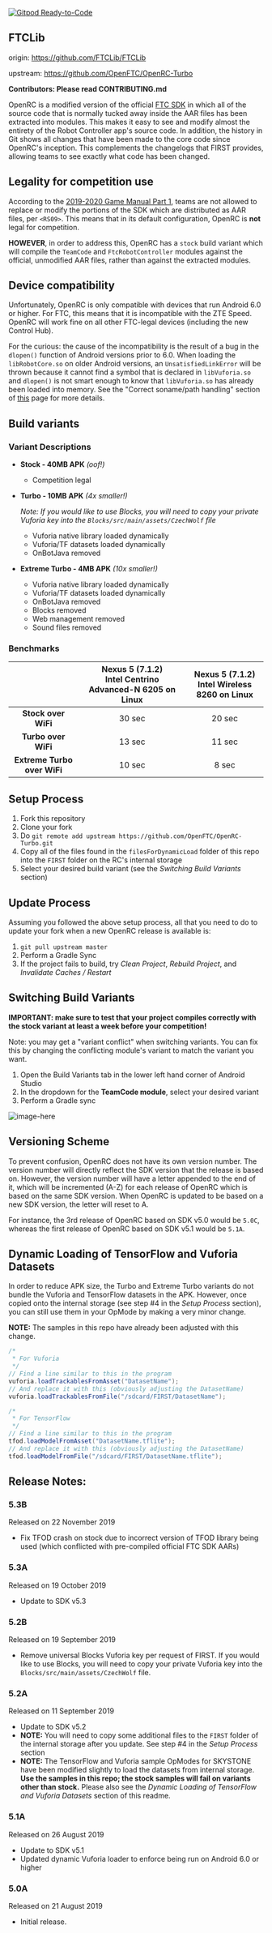 [![Gitpod Ready-to-Code](https://img.shields.io/badge/Gitpod-Ready--to--Code-blue?logo=gitpod)](https://gitpod.io/#https://github.com/FTCLib/FTCLib) 


## FTCLib

origin: https://github.com/FTCLib/FTCLib

upstream: https://github.com/OpenFTC/OpenRC-Turbo

**Contributors: Please read CONTRIBUTING.md**

OpenRC is a modified version of the official [FTC SDK](https://github.com/FIRST-Tech-Challenge/SkyStone)
in which all of the source code that is normally tucked away inside the AAR files has been extracted into modules. This makes it easy to see and modify almost the entirety of the Robot Controller app's source code. In addition, the history in Git shows all changes that have been made to the core code since OpenRC's inception. This complements the changelogs that FIRST provides, allowing teams to see exactly what code has been changed.


## Legality for competition use

According to the [2019-2020 Game Manual Part 1](https://www.firstinspires.org/sites/default/files/uploads/resource_library/ftc/game-manual-part-1.pdf), teams are not allowed to replace or modify the portions of the SDK which are distributed as AAR files, per `<RS09>`. This means that in its default configuration, OpenRC is **not** legal for competition.

**HOWEVER**, in order to address this, OpenRC has a `stock` build variant which will compile the `TeamCode` and `FtcRobotController` modules against the official, unmodified AAR files, rather than against the extracted modules.

## Device compatibility

Unfortunately, OpenRC is only compatible with devices that run Android 6.0 or higher. For FTC, this means that it is incompatible with the ZTE Speed. OpenRC will work fine on all other FTC-legal devices (including the new Control Hub).

For the curious: the cause of the incompatibility is the result of a bug in the `dlopen()` function of Android versions prior to 6.0. When loading the `libRobotCore.so` on older Android versions, an `UnsatisfiedLinkError` will be thrown because it cannot find a symbol that is declared in `libVuforia.so` and `dlopen()` is not smart enough to know that `libVuforia.so` has already been loaded into memory. See the "Correct soname/path handling" section of [this](https://android.googlesource.com/platform/bionic/+/master/android-changes-for-ndk-developers.md) page for more details.

## Build variants

### Variant Descriptions

 - **Stock - 40MB APK** *(oof!)*
     - Competition legal

 - **Turbo - 10MB APK** *(4x smaller!)*

     *Note: If you would like to use Blocks, you will need to copy your private Vuforia key into the `Blocks/src/main/assets/CzechWolf` file*
     - Vuforia native library loaded dynamically
     - Vuforia/TF datasets loaded dynamically
     - OnBotJava removed

 - **Extreme Turbo - 4MB APK** *(10x smaller!)*
     - Vuforia native library loaded dynamically
     - Vuforia/TF datasets loaded dynamically
     - OnBotJava removed
     - Blocks removed
     - Web management removed
     - Sound files removed

### Benchmarks

|                            |**Nexus 5 (7.1.2)<br>Intel Centrino Advanced-N 6205 on Linux**|**Nexus 5 (7.1.2)<br>Intel Wireless 8260 on Linux**|
|:--------------------------:|:-----------------:|:------------------:|
|**Stock over WiFi**         |    30 sec           |  20 sec           |
|**Turbo over WiFi**         |    13 sec           |  11 sec           |
|**Extreme Turbo over WiFi** |    10 sec           |   8 sec           |

## Setup Process

 1. Fork this repository
 2. Clone your fork
 3. Do `git remote add upstream https://github.com/OpenFTC/OpenRC-Turbo.git`
 4. Copy all of the files found in the `filesForDynamicLoad` folder of this repo into the `FIRST` folder on the RC's internal storage
 5. Select your desired build variant (see the *Switching Build Variants* section)

## Update Process

Assuming you followed the above setup process, all that you need to do to update your fork when a new OpenRC release is available is:

 1. `git pull upstream master`
 2. Perform a Gradle Sync
 3. If the project fails to build, try *Clean Project*, *Rebuild Project*, and *Invalidate Caches / Restart*

## Switching Build Variants

**IMPORTANT: make sure to test that your project compiles correctly with the stock variant at least a week before your competition!**

Note: you may get a "variant conflict" when switching variants. You can fix this by changing the conflicting module's variant to match the variant you want.

 1. Open the Build Variants tab in the lower left hand corner of Android Studio
 2. In the dropdown for the **TeamCode module**, select your desired variant
 3. Perform a Gradle sync

![image-here](doc/readme_pics/switching_build_variants.png)

## Versioning Scheme

To prevent confusion, OpenRC does not have its own version number. The version number will directly reflect the SDK version that the release is based on. However, the version number will have a letter appended to the end of it, which will be incremented (A-Z) for each release of OpenRC which is based on the same SDK version. When OpenRC is updated to be based on a new SDK version, the letter will reset to A.

For instance, the 3rd release of OpenRC based on SDK v5.0 would be `5.0C`, whereas the first release of OpenRC based on SDK v5.1 would be `5.1A`.

## Dynamic Loading of TensorFlow and Vuforia Datasets

In order to reduce APK size, the Turbo and Extreme Turbo variants do not bundle the Vuforia and TensorFlow datasets in the APK. However, once copied onto the internal storage (see step #4 in the *Setup Process* section), you can still use them in your OpMode by making a very minor change.

**NOTE:** The samples in this repo have already been adjusted with this change.

```java
/*
 * For Vuforia
 */
// Find a line similar to this in the program
vuforia.loadTrackablesFromAsset("DatasetName");
// And replace it with this (obviously adjusting the DatasetName)
vuforia.loadTrackablesFromFile("/sdcard/FIRST/DatasetName");

/*
 * For TensorFlow
 */
// Find a line similar to this in the program
tfod.loadModelFromAsset("DatasetName.tflite");
// And replace it with this (obviously adjusting the DatasetName)
tfod.loadModelFromFile("/sdcard/FIRST/DatasetName.tflite");

```



## Release Notes:

### 5.3B

Released on 22 November 2019

 - Fix TFOD crash on stock due to incorrect version of TFOD library being used (which conflicted with pre-compiled official FTC SDK AARs)

### 5.3A

Released on 19 October 2019

 - Update to SDK v5.3

### 5.2B

Released on 19 September 2019

 - Remove universal Blocks Vuforia key per request of FIRST. If you would like to use Blocks, you will need to copy your private Vuforia key into the `Blocks/src/main/assets/CzechWolf` file.

### 5.2A

Released on 11 September 2019

 - Update to SDK v5.2
 - **NOTE:** You will need to copy some additional files to the `FIRST` folder of the internal storage after you update. See step #4 in the *Setup Process* section
 - **NOTE:** The TensorFlow and Vuforia sample OpModes for SKYSTONE have been modified slightly to load the datasets from internal storage. **Use the samples in this repo; the stock samples will fail on variants other than stock.** Please also see the *Dynamic Loading of TensorFlow and Vuforia Datasets* section of this readme.

### 5.1A

Released on 26 August 2019

 - Update to SDK v5.1
 - Updated dynamic Vuforia loader to enforce being run on Android 6.0 or higher

### 5.0A

Released on 21 August 2019

 - Initial release.
